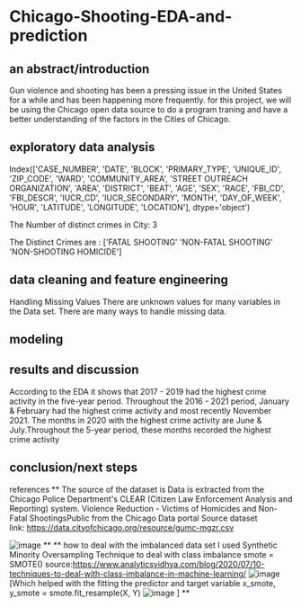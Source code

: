 # Chicago-Shooting-EDA-and-prediction


## an abstract/introduction

Gun violence and shooting has been a pressing issue in the United States for a while and has been happening more frequently. for this project, we will be using the Chicago open data source to do a program traning and have a better understanding of the factors in the Cities of Chicago. 

 
## exploratory data analysis
Index(['CASE_NUMBER', 'DATE', 'BLOCK', 'PRIMARY_TYPE', 'UNIQUE_ID', 'ZIP_CODE',
       'WARD', 'COMMUNITY_AREA', 'STREET OUTREACH ORGANIZATION', 'AREA',
       'DISTRICT', 'BEAT', 'AGE', 'SEX', 'RACE', 'FBI_CD', 'FBI_DESCR',
       'IUCR_CD', 'IUCR_SECONDARY', 'MONTH', 'DAY_OF_WEEK', 'HOUR', 'LATITUDE',
       'LONGITUDE', 'LOCATION'],
      dtype='object')
      
The Number of distinct crimes in City: 3

The Distinct Crimes are :
 ['FATAL SHOOTING' 'NON-FATAL SHOOTING' 'NON-SHOOTING HOMICIDE']
 

## data cleaning and feature engineering

Handling Missing Values
There are unknown values for many variables in the Data set. There are many ways to handle missing data.
## modeling


## results and discussion

According to the EDA it shows that 2017 - 2019 had the highest crime activity in the five-year period. Throughout the 2016 - 2021 period, January & February had the highest crime activity and most recently November 2021. The months in 2020 with the highest crime activity are June & July.Throughout the 5-year period, these months recorded the highest crime activity


## conclusion/next steps 


references
** The source of the dataset is Data is extracted from the Chicago Police Department's CLEAR (Citizen Law Enforcement Analysis and Reporting) system.  Violence Reduction - Victims of Homicides and Non-Fatal ShootingsPublic from the Chicago Data portal
Source dataset link: https://data.cityofchicago.org/resource/gumc-mgzr.csv

![image](https://user-images.githubusercontent.com/85205752/145920359-845c6619-2685-4ea1-96d0-4665f7e2def8.png)
 **
** how to deal with the imbalanced data set I used Synthetic Minority Oversampling Technique to deal with class imbalance smote = SMOTE() 
source:https://www.analyticsvidhya.com/blog/2020/07/10-techniques-to-deal-with-class-imbalance-in-machine-learning/ 
![image](https://user-images.githubusercontent.com/85205752/145920412-25ba8c58-9687-4aa6-8916-c2ba25c95ef4.png)[Which helped with the fitting the  predictor and target variable x_smote, y_smote = smote.fit_resample(X, Y) ![image](https://user-images.githubusercontent.com/85205752/145920594-1afd339e-dcd5-4e40-9b5b-c27f3f88145f.png)
]
 **



